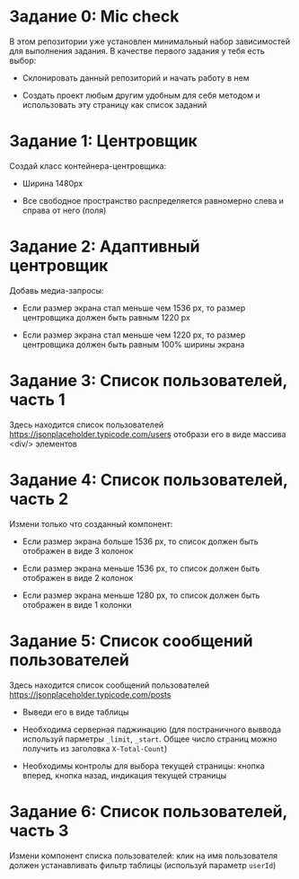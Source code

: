 # Задание 0: Mic check

В этом репозитории уже установлен минимальный набор зависимостей для выполнения задания. В качестве первого задания у тебя есть выбор:

- Склонировать данный репозиторий и начать работу в нем

- Создать проект любым другим удобным для себя методом и использовать эту страницу как список заданий

# Задание 1: Центровщик

Создай класс контейнера-центровщика: 

- Ширина 1480px

- Все свободное пространство распределяется равномерно слева и справа от него (поля)

# Задание 2: Адаптивный центровщик

Добавь медиа-запросы:

- Если размер экрана стал меньше чем 1536 px, то размер центровщика должен быть равным 1220 px

- Если размер экрана стал меньше чем 1220 px, то размер центровщика должен быть равным 100% ширины экрана

# Задание 3: Список пользователей, часть 1

Здесь находится список пользователей https://jsonplaceholder.typicode.com/users отобрази его в виде массива &lt;div/&gt; элементов

# Задание 4: Список пользователей, часть 2

Измени только что созданный компонент:

- Если размер экрана больше 1536 px, то список должен быть отображен в виде 3 колонок

- Если размер экрана меньше 1536 px, то список должен быть отображен в виде 2 колонок

- Если размер экрана меньше 1280 px, то список должен быть отображен в виде 1 колонки


# Задание 5: Список сообщений пользователей 

Здесь находится список сообщений пользователей https://jsonplaceholder.typicode.com/posts 

- Выведи его в виде таблицы

- Необходима серверная паджинацию (для постраничного выввода используй парметры `_limit`, `_start`. Общее число страниц можно получить из заголовка `X-Total-Count`)

- Необходимы контролы для выбора текущей страницы: кнопка вперед, кнопка назад, индикация текущей страницы

# Задание 6: Список пользователей, часть 3

Измени компонент списка пользователей: клик на имя пользователя должен устанавливать фильтр таблицы (используй параметр `userId`)